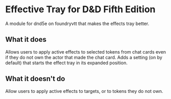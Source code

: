 # Effective Tray for D&D Fifth Edition
A module for dnd5e on foundryvtt that makes the effects tray better.

## What it does 
Allows users to apply active effects to selected tokens from chat cards even if they do not own the actor that made the chat card.
Adds a setting (on by default) that starts the effect tray in its expanded position.

## What it doesn't do
Allow users to apply active effects to targets, or to tokens they do not own.
